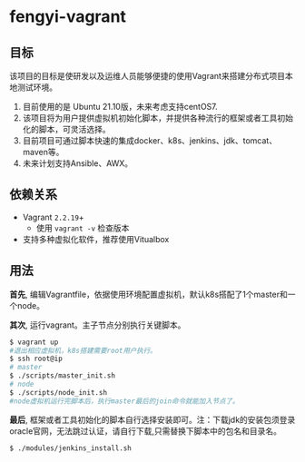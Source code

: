 # fengyi-vagrant


## 目标

该项目的目标是使研发以及运维人员能够便捷的使用Vagrant来搭建分布式项目本地测试环境。

1. 目前使用的是 Ubuntu 21.10版，未来考虑支持centOS7.
2. 该项目将为用户提供虚拟机初始化脚本，并提供各种流行的框架或者工具初始化的脚本，可灵活选择。
3. 目前项目可通过脚本快速的集成docker、k8s、jenkins、jdk、tomcat、maven等。
4. 未来计划支持Ansible、AWX。

## 依赖关系

* Vagrant `2.2.19`+
    * 使用 `vagrant -v` 检查版本
* 支持多种虚拟化软件，推荐使用Vitualbox

## 用法

**首先**, 编辑Vagrantfile，依据使用环境配置虚拟机，默认k8s搭配了1个master和一个node。

**其次**, 运行vagrant。主子节点分别执行关键脚本。
```bash
$ vagrant up
#退出相应虚拟机，k8s搭建需要root用户执行。
$ ssh root@ip 
# master
$ ./scripts/master_init.sh
# node
$ ./scripts/node_init.sh
#node虚拟机运行完脚本后，执行master最后的join命令就能加入节点了。
```
**最后**, 框架或者工具初始化的脚本自行选择安装即可。注：下载jdk的安装包须登录oracle官网，无法跳过认证，请自行下载,只需替换下脚本中的包名和目录名。
```bash
$ ./modules/jenkins_install.sh
```
